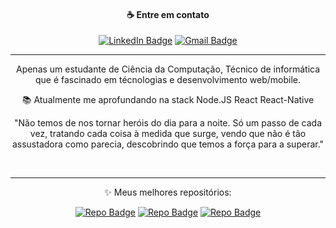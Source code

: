 

<div align="center">

  #### ☕ Entre em contato  

  [![LinkedIn Badge](https://img.shields.io/twitter/url?color=blue&label=LinkedIn&logo=linkedin&style=for-the-badge&url=https%3A%2F%2Fgithub.com%2Fmaycongc%2Fproffy-server)](https://www.linkedin.com/in/maycon-gorgonha)
  [![Gmail Badge](https://img.shields.io/badge/-maycon.gorgonha@hotmail.com-f00000?&style=for-the-badge&logo=Gmail&logoColor=white&link=mailto:maycon.gorgonha@hotmail.com)](mailto:maycon.gorgonha@hotmail.com)
<div>

<hr>

Apenas um estudante de Ciência da Computação, Técnico de informática que é fascinado em técnologias e desenvolvimento web/mobile. 

📚 Atualmente me aprofundando na stack Node.JS React React-Native

"Não temos de nos tornar heróis do dia para a noite. Só um passo de cada vez, tratando cada coisa à medida que surge, vendo que não é tão assustadora como parecia, descobrindo que temos a força para a superar."

<br />
<hr>
<div align="center">
  <p>
    ✨ Meus melhores repositórios:
  </p>

  [![Repo Badge](https://github-readme-stats.anuraghazra1.vercel.app/api/pin/?username=maycongc&repo=Ecoleta&title_color=fff&icon_color=79ff97&text_color=9f9f9f&bg_color=151515)](https://github.com/maycongc/Ecoleta)
  [![Repo Badge](https://github-readme-stats.anuraghazra1.vercel.app/api/pin/?username=maycongc&repo=proffy-server&title_color=fff&icon_color=79ff97&text_color=9f9f9f&bg_color=151515)](https://github.com/maycongc/proffy-server)
  [![Repo Badge](https://github-readme-stats.anuraghazra1.vercel.app/api/pin/?username=maycongc&repo=proffy-web&title_color=fff&icon_color=79ff97&text_color=9f9f9f&bg_color=151515)](https://github.com/maycongc/proffy-web)
</div>
